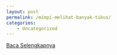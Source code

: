 ```yaml
---
layout: post
permalink: /mimpi-melihat-banyak-tikus/
categories:
    - Uncategorized
---
```


[Baca Selengkapnya](/01)